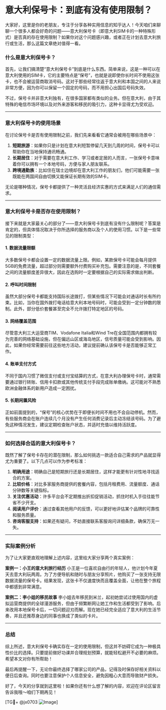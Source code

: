 # 意大利保号卡：到底有没有使用限制？

大家好，这里是你的老朋友，专注于分享各种实用信息的知乎达人！今天咱们来聊聊一个很多人都会好奇的问题——意大利保号卡（即意大利SIM卡的一种特殊形式）是否真的存在使用限制？如果你对这个问题感兴趣，或者正在计划去意大利旅行或生活，那么这篇文章绝对值得一看。

### 什么是意大利保号卡？

首先，让我们搞清楚“意大利保号卡”到底是什么东西。简单来说，这是一种可以在意大利使用的SIM卡，它的主要特点是“保号”，也就是说即使你长时间不使用这张卡，也不会被运营商取消号码。这对于那些经常往返于意大利和本国之间的人来说非常方便，因为你可以保留一个固定的号码，而不用担心出国后号码失效。

不过，保号卡并非意大利独有，在很多国家都有类似的业务。但在意大利，由于其特殊的电信市场环境以及对外来游客和移民的吸引力，这种卡显得尤为受欢迎。

---

### 意大利保号卡的使用场景

在讨论保号卡是否有使用限制之前，我们先来看看它通常会被用在哪些场景中：

1. **短期旅游**：如果你只是计划在意大利短暂停留几天到几周的时间，保号卡可以帮助你在当地保持通讯畅通。
2. **长期居住**：对于需要在意大利工作、学习或者定居的人而言，一张保号卡意味着你可以拥有一个本地号码，方便与家人朋友联系。
3. **跨境通勤族**：比如住在瑞士边境却在意大利工作的朋友们，他们可能需要一张既能在两国间自由切换又能保证长期有效的SIM卡。

无论是哪种情况，保号卡都提供了一种灵活且经济实惠的方式来满足人们的通信需求。

---

### 意大利保号卡是否存在使用限制？

接下来就是大家最关心的部分了——意大利保号卡到底有没有什么限制呢？答案是肯定的，但具体情况取决于你所选择的服务商以及个人的使用习惯。以下是一些常见的限制类型：

#### 1. 数据流量限额
大多数保号卡都会设置一定的数据流量上限。例如，某款保号卡可能会每月提供5GB的免费流量，超过部分则需要额外付费购买补充包。需要注意的是，不同套餐之间的流量额度差异很大，因此在选购时一定要根据自己的实际需求做出判断。

#### 2. 呼叫时间限制
虽然大部分保号卡都能支持国际长途拨打，但某些情况下可能会对通话时长有所约束。比如，当你在国外拨打电话给意大利本地号码时，可能会受到一定分钟数的限制。此外，部分低价套餐甚至完全不允许拨打特定地区的号码。

#### 3. 网络覆盖范围
尽管意大利三大运营商TIM、Vodafone Italia和Wind Tre在全国范围内都拥有较为完善的网络基础设施，但在偏远山区或海岛地区，信号质量可能会受到影响。因此，如果你经常需要前往这些地方活动，建议提前确认该保号卡是否能够正常工作。

#### 4. 账单支付方式
不同于国内习惯了微信支付或支付宝结算的方式，在意大利办理保号卡时，通常需要通过银行转账、信用卡扣款或其他传统支付手段完成账单缴纳。这可能对不熟悉欧洲金融体系的新用户造成一定困扰。

#### 5. 长期闲置风险
正如前面提到的，“保号”的核心优势在于即便长时间不用也不会自动停机。然而，有些服务商会在账户连续几个月没有产生任何消费记录后主动冻结该号码。为了避免这种情况发生，建议定期检查账户状态，并适时充值以维持活跃度。

---

### 如何选择合适的意大利保号卡？

既然了解了保号卡存在的潜在限制，那么如何挑选一款适合自己需求的产品就显得尤为重要了。以下几点可以作为参考标准：

1. **明确用途**：明确自己是短期旅行还是长期居住，这样才能更有针对性地寻找适合的方案。
2. **比较价格**：对比多家服务商提供的套餐内容，包括月租费用、流量额度、通话分钟数等关键指标。
3. **关注优惠活动**：许多平台会不定期推出折扣促销活动，抓住时机入手往往能节省不少开支。
4. **阅读用户评价**：通过查看其他用户的反馈，可以更好地评估某个品牌的可靠性和服务质量。
5. **咨询客服支持**：如果还有疑问，不妨直接联系客服询问详细条款，确保万无一失。

---

### 实际案例分析

为了让大家更直观地理解上述内容，这里给大家分享两个真实案例：

**案例一：小王的意大利旅行经历**
小王是一位喜欢自由行的年轻人，他计划今年夏天去意大利玩两周。为了方便导航和随时与朋友分享照片，他购买了一张支持无限数据流量的保号卡。结果发现，这张卡不仅速度快而且覆盖全面，让他在整个旅程中都感到非常满意。

**案例二：李小姐的移民故事**
李小姐去年移民到米兰，起初她尝试过使用国内的虚拟运营商提供的全球漫游服务，但由于频繁断网让她工作和生活都受到了影响。后来改用本地保号卡后，一切问题迎刃而解。现在她已经完全适应了意大利的生活节奏，并且还推荐身边的同事也换成了类似的卡片。

---

### 总结

综上所述，意大利保号卡确实存在一定的使用限制，但这并不妨碍它成为一种极具性价比的选择。只要提前做好功课并合理规划预算，就能轻松避开不必要的麻烦。希望本文对你有所帮助！

最后再提醒一下，无论你最终选择了哪家公司的产品，记得及时保存好相关资料以便日后查询。同时也要注意保护个人信息安全，避免因粗心大意而导致财产损失。

好了，今天的分享就到这里啦！如果你还有什么想了解的内容，欢迎在评论区留言告诉我哦～咱们下期再见！

[TG💪+ @jx0703 ![Image](https://github.com/user-attachments/assets/dbca1d08-cadb-493c-b0ec-ad6f7a83f270)]